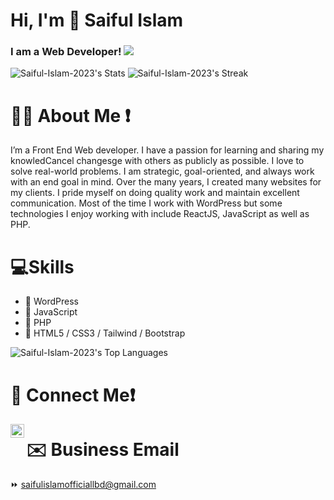 # Hi, I'm 👋 Saiful Islam
### I am a Web Developer!  ![](https://komarev.com/ghpvc/?username=your-github-username&color=D93A7C)
![Saiful-Islam-2023's Stats](https://github-readme-stats.vercel.app/api?username=Saiful-Islam-2023&theme=radical&show_icons=true&hide_border=false&count_private=true)
![Saiful-Islam-2023's Streak](https://github-readme-streak-stats.herokuapp.com/?user=Saiful-Islam-2023&theme=radical&hide_border=false)
# 👨‍💻 About Me ❗
I’m a Front End Web developer. I have a passion for learning and sharing my knowledCancel changesge with others as publicly as possible. I love to solve real-world problems. I am strategic, goal-oriented, and always work with an end goal in mind. Over the many years, I created many websites for my clients. I pride myself on doing quality work and maintain excellent communication. Most of the time I work with WordPress but some technologies I enjoy working with include ReactJS, JavaScript as well as PHP.

# 💻Skills
- 🔰 WordPress
- 🔰 JavaScript 
- 🔰 PHP
- 🔰 HTML5 / CSS3 / Tailwind / Bootstrap

![Saiful-Islam-2023's Top Languages](https://github-readme-stats.vercel.app/api/top-langs/?username=Saiful-Islam-2023&theme=radical&show_icons=true&hide_border=false&layout=compact)
# 🤙 Connect Me❗
<a href="https://www.instagram.com/abhisheknaiidu/">
  <img align="left" alt="Abhishek's Instagram" width="22px" src="https://raw.githubusercontent.com/hussainweb/hussainweb/main/icons/instagram.png" />
</a>

# ✉️ Business Email
⏩ <a href="saifulislamofficiallbd@gmail.com">saifulislamofficiallbd@gmail.com</a>

